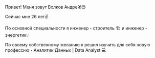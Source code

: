 Привет! Меня зовут Волков Андрей!😊

Сейчас мне 26 лет✌

По основной специальности я инженер - строитель 🏗 и инженер - энергетик💡

По своему собственному желанию я решил изучить для себя новую профессию - Аналитик Данных | Data Analyst 💻


